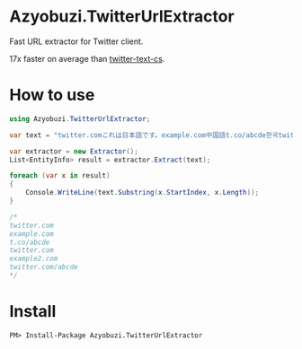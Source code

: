 # Azyobuzi.TwitterUrlExtractor
Fast URL extractor for Twitter client.

17x faster on average than [twitter-text-cs](https://github.com/niltz/twitter-text-cs).

# How to use
```csharp
using Azyobuzi.TwitterUrlExtractor;

var text = "twitter.comこれは日本語です。example.com中国語t.co/abcde한국twitter.com example2.comテストtwitter.com/abcde";

var extractor = new Extractor();
List<EntityInfo> result = extractor.Extract(text);

foreach (var x in result)
{
    Console.WriteLine(text.Substring(x.StartIndex, x.Length));
}

/*
twitter.com
example.com
t.co/abcde
twitter.com
example2.com
twitter.com/abcde
*/
```

# Install
```
PM> Install-Package Azyobuzi.TwitterUrlExtractor
```

